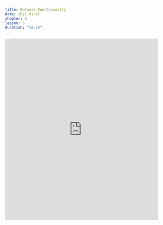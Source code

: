 ```yaml
---
title: Balance Functionality
date: 2021-01-07
chapter: 5
lesson: 6
duration: "12:36"
---
```


<iframe width="100%" height="600" src="https://www.youtube.com/embed/bsZc_7G79KM?list=PLlvgXQiqkT5Bysu6My5p3j4ghb6lf48gt" title="YouTube video player" frameborder="0" allow="accelerometer; autoplay; clipboard-write; encrypted-media; gyroscope; picture-in-picture" allowfullscreen></iframe>